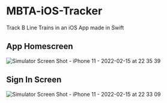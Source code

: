 # MBTA-iOS-Tracker
 Track B Line Trains in an iOS App made in Swift


## App Homescreen
![Simulator Screen Shot - iPhone 11 - 2022-02-15 at 22 35 39](https://user-images.githubusercontent.com/28206070/154198510-a8eee1e4-1138-40af-89e8-3d63dc03a3c2.png)



## Sign In Screen
![Simulator Screen Shot - iPhone 11 - 2022-02-15 at 22 33 09](https://user-images.githubusercontent.com/28206070/154198482-ac37d1fb-38e3-4db5-bac6-cfd3c351b80d.png)
